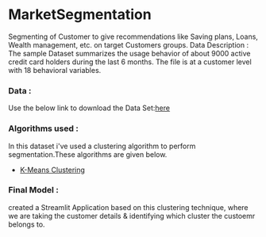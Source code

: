 # MarketSegmentation
 Segmenting of Customer to give recommendations like Saving plans, Loans, Wealth management, etc. on target Customers groups.
Data Description : 
The sample Dataset summarizes the usage behavior of about 9000 active credit card holders during the last 6 months. The file is at a customer level with 18 behavioral variables.
### Data :  
Use the below link to download the Data Set:[here](https://github.com/Alisha0214/MarketSegmentation-main/blob/main/Clustered_Customer_Data.csv)
### Algorithms used :  
In this dataset i've used a clustering algorithm to perform segmentation.These algorithms are given below.
- [K-Means Clustering](https://en.wikipedia.org/wiki/K-means_clustering)
### Final Model  :
created a Streamlit Application based on this clustering technique, where we are taking the customer details & identifying which cluster the custoemr belongs to.
